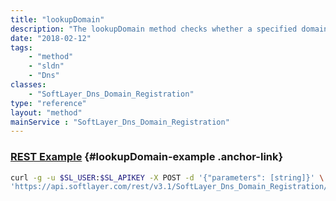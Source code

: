 ```yaml
---
title: "lookupDomain"
description: "The lookupDomain method checks whether a specified domain name is available for registration in TLD's, and suggests other similar domain names, and checks whether they are available as well. "
date: "2018-02-12"
tags:
    - "method"
    - "sldn"
    - "Dns"
classes:
    - "SoftLayer_Dns_Domain_Registration"
type: "reference"
layout: "method"
mainService : "SoftLayer_Dns_Domain_Registration"
---
```


### [REST Example](#lookupDomain-example) <a href="/article/rest/"><i class="fas fa-question"></i></a> {#lookupDomain-example .anchor-link} 
```bash
curl -g -u $SL_USER:$SL_APIKEY -X POST -d '{"parameters": [string]}' \
'https://api.softlayer.com/rest/v3.1/SoftLayer_Dns_Domain_Registration/lookupDomain'
```
